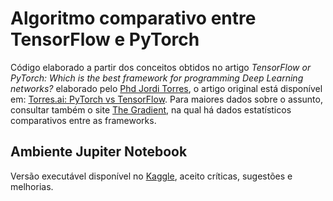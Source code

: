 # Algoritmo comparativo entre TensorFlow e PyTorch

Código elaborado a partir dos conceitos obtidos no artigo  *TensorFlow or PyTorch: Which is the best framework for programming Deep Learning networks?* 
elaborado pelo [Phd Jordi Torres](https://www.linkedin.com/in/jorditorresai/), o artigo original está disponível em: 
[Torres.ai: PyTorch vs TensorFlow](https://torres.ai/pytorch-vs-tensorflow/). Para maiores dados sobre o assunto, consultar também o site 
[The Gradient](https://thegradient.pub/state-of-ml-frameworks-2019-pytorch-dominates-research-tensorflow-dominates-industry/), na qual há dados estatísticos 
comparativos entre as frameworks.

## Ambiente Jupiter Notebook 
Versão executável disponível no [Kaggle](https://www.kaggle.com/lauanyreisdasilva/redeneural-tensorflow-pytorch/comments), aceito críticas, sugestões e melhorias.
